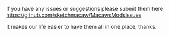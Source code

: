 If you have any issues or suggestions please submit them here
https://github.com/sketchmacaw/MacawsModsIssues

It makes our life easier to have them all in one place, thanks.
